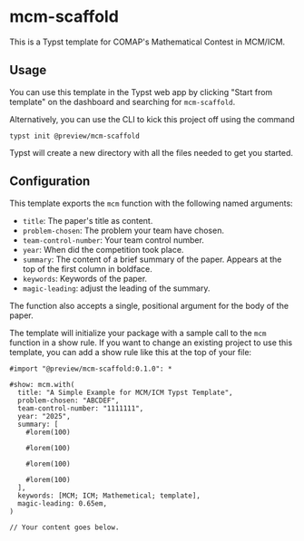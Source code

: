 # mcm-scaffold
This is a Typst template for COMAP's Mathematical Contest in MCM/ICM.

## Usage
You can use this template in the Typst web app by clicking "Start from template"
on the dashboard and searching for `mcm-scaffold`.

Alternatively, you can use the CLI to kick this project off using the command
```
typst init @preview/mcm-scaffold
```

Typst will create a new directory with all the files needed to get you started.

## Configuration
This template exports the `mcm` function with the following named arguments:

- `title`: The paper's title as content.
- `problem-chosen`: The problem your team have chosen.
- `team-control-number`: Your team control number.
- `year`: When did the competition took place.
- `summary`: The content of a brief summary of the paper. Appears at the top of the first column in boldface.
- `keywords`: Keywords of the paper.
- `magic-leading`: adjust the leading of the summary.

The function also accepts a single, positional argument for the body of the
paper.

The template will initialize your package with a sample call to the `mcm`
function in a show rule. If you want to change an existing project to use this
template, you can add a show rule like this at the top of your file:

```typ
#import "@preview/mcm-scaffold:0.1.0": *

#show: mcm.with(
  title: "A Simple Example for MCM/ICM Typst Template",
  problem-chosen: "ABCDEF",
  team-control-number: "1111111",
  year: "2025",
  summary: [
    #lorem(100)
    
    #lorem(100)
    
    #lorem(100)

    #lorem(100)
  ],
  keywords: [MCM; ICM; Mathemetical; template],
  magic-leading: 0.65em,
)

// Your content goes below.
```